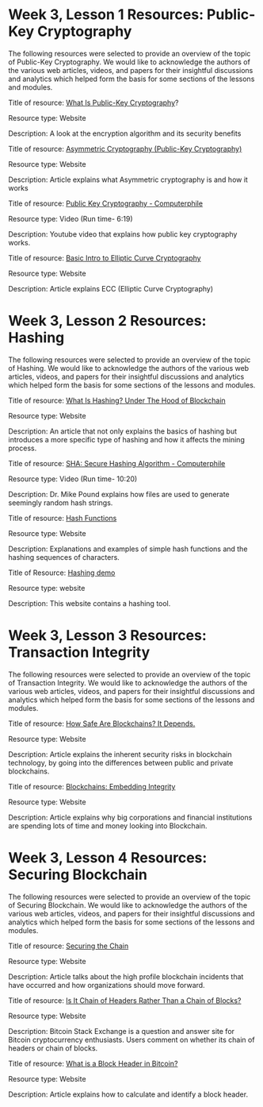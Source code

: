# Week 3, Lesson 1 Resources: Public-Key Cryptography
The following resources were selected to provide an overview of the topic of Public-Key Cryptography. We would like to acknowledge the authors of the various web articles, videos, and papers for their insightful discussions and analytics which helped form the basis for some sections of the lessons and modules.

Title of resource: [What Is Public-Key Cryptography](https://www.globalsign.com/en/ssl-information-center/what-is-public-key-cryptography)?

Resource type: Website

Description: A look at the encryption algorithm and its security benefits

Title of resource: [Asymmetric Cryptography (Public-Key Cryptography)](https://searchsecurity.techtarget.com/definition/asymmetric-cryptography)

Resource type: Website

Description: Article explains what Asymmetric cryptography is and how it works

Title of resource: [Public Key Cryptography - Computerphile](https://www.youtube.com/watch?v=GSIDS_lvRv4&ab_channel=Computerphile)

Resource type: Video (Run time- 6:19)

Description: Youtube video that explains how public key cryptography works.

Title of resource: [Basic Intro to Elliptic Curve Cryptography](https://qvault.io/cryptography/elliptic-curve-cryptography/)

Resource type: Website

Description: Article explains ECC (Elliptic Curve Cryptography)

# Week 3, Lesson 2 Resources: Hashing
The following resources were selected to provide an overview of the topic of Hashing. We would like to acknowledge the authors of the various web articles, videos, and papers for their insightful discussions and analytics which helped form the basis for some sections of the lessons and modules.

Title of resource: [What Is Hashing? Under The Hood of Blockchain](https://www.youtube.com/watch?v=DMtFhACPnTY&ab_channel=Computerphile)

Resource type: Website

Description: An article that not only explains the basics of hashing but introduces a more specific type of hashing and how it affects the mining process.

Title of resource: [SHA: Secure Hashing Algorithm - Computerphile](https://blockgeeks.com/guides/what-is-hashing/)

Resource type: Video (Run time- 10:20)

Description: Dr. Mike Pound explains how files are used to generate seemingly random hash strings.

Title of resource: [Hash Functions](https://www.cs.hmc.edu/~geoff/classes/hmc.cs070.200101/homework10/hashfuncs.html)

Resource type: Website

Description: Explanations and examples of simple hash functions and the hashing sequences of characters.

Title of Resource: [Hashing demo](https://andersbrownworth.com/blockchain/hash)

Resource type: website

Description: This website contains a hashing tool.

# Week 3, Lesson 3 Resources: Transaction Integrity
The following resources were selected to provide an overview of the topic of Transaction Integrity. We would like to acknowledge the authors of the various web articles, videos, and papers for their insightful discussions and analytics which helped form the basis for some sections of the lessons and modules.

Title of resource: [How Safe Are Blockchains? It Depends.](https://hbr.org/2017/03/how-safe-are-blockchains-it-depends)

Resource type: Website

Description: Article explains the inherent security risks in blockchain technology, by going into the differences between public and private blockchains.

Title of resource: [Blockchains: Embedding Integrity](https://infospectives.co.uk/blockchains-embedding-integrity/)

Resource type: Website

Description: Article explains why big corporations and financial institutions are spending lots of time and money looking into Blockchain.

# Week 3, Lesson 4 Resources: Securing Blockchain
The following resources were selected to provide an overview of the topic of Securing Blockchain. We would like to acknowledge the authors of the various web articles, videos, and papers for their insightful discussions and analytics which helped form the basis for some sections of the lessons and modules.

Title of resource: [Securing the Chain](https://assets.kpmg/content/dam/kpmg/xx/pdf/2017/05/securing-the-chain.pdf)

Resource type: Website

Description: Article talks about the high profile blockchain incidents that have occurred and how organizations should move forward.

Title of resource: [Is It Chain of Headers Rather Than a Chain of Blocks?](https://bitcoin.stackexchange.com/questions/35448/is-it-chain-of-headers-rather-than-a-chain-of-blocks)

Resource type: Website

Description: Bitcoin Stack Exchange is a question and answer site for Bitcoin cryptocurrency enthusiasts. Users comment on whether its chain of headers or chain of blocks.

Title of resource: [What is a Block Header in Bitcoin?](https://www.cryptocompare.com/coins/guides/what-is-a-block-header-in-bitcoin/)

Resource type: Website

Description: Article explains how to calculate and identify a block header.

